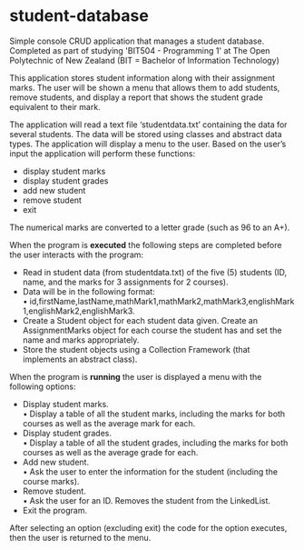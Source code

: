 # student-database
Simple console CRUD application that manages a student database. 
Completed as part of studying 'BIT504 - Programming 1' at The Open Polytechnic of New Zealand (BIT = Bachelor of Information Technology)

This application stores student information along with their 
assignment marks. The user will be shown a menu that allows them to add 
students, remove students, and display a report that shows the student grade 
equivalent to their mark.

The application will read a text file ‘studentdata.txt’ containing the data for several 
students. The data will be stored using classes and abstract data types.
The application will display a menu to the user. Based on the user’s input the 
application will perform these functions:<br>
  - display student marks<br>
  - display student grades<br>
  - add new student<br>
  - remove student<br>
  - exit<br>

The numerical marks are converted to a letter grade (such as 96 to 
an A+).

When the program is <b>executed</b> the following steps are completed before the 
user interacts with the program:
- Read in student data (from studentdata.txt) of the five (5) students (ID, 
name, and the marks for 3 assignments for 2 courses).<br>
- Data will be in the following format:<br>
• id,firstName,lastName,mathMark1,mathMark2,mathMark3,englishMark
1,englishMark2,englishMark3.<br>
- Create a Student object for each student data given. Create an 
AssignmentMarks object for each course the student has and set the 
name and marks appropriately.<br>
- Store the student objects using a Collection Framework (that implements 
an abstract class).<br>


When the program is <b>running</b> the user is displayed a menu with the following options:<br>
- Display student marks.<br>
• Display a table of all the student marks, including the marks for both courses as well as the average mark for each.<br>
- Display student grades.<br>
• Display a table of all the student grades, including the marks for both courses as well as the average grade for each.<br>
- Add new student.<br>
• Ask the user to enter the information for the student (including the course marks).<br>
- Remove student.<br>
• Ask the user for an ID. Removes the student from the LinkedList.
- Exit the program.<br>
  
After selecting an option (excluding exit) the code for the option executes, then the user is returned to the menu.
